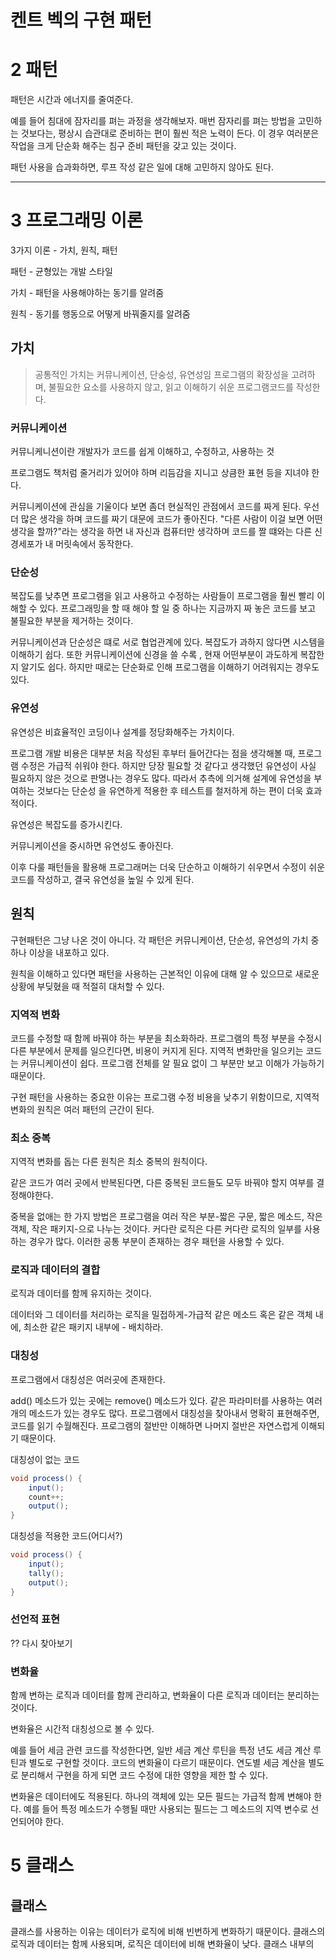 # 켄트 벡의 구현 패턴

# 2 패턴

패턴은 시간과 에너지를 줄여준다. 

예를 들어 침대에 잠자리를 펴는 과정을 생각해보자. 매번 잠자리를 펴는 방법을 고민하는 것보다는, 평상시 
습관대로 준비하는 편이 훨씬 적은 노력이 든다. 이 경우 여러분은 작업을 크게 단순화 해주는 침구 준비 패턴을 갖고 있는 것이다.

패턴 사용을 습과화하면, 루프 작성 같은 일에 대해 고민하지 않아도 된다.

------

# 3 프로그래밍 이론

3가지 이론  - 가치, 원칙, 패턴

패턴 - 균형있는 개발 스타일

가치 - 패턴을 사용해야하는 동기를 알려줌

원칙 - 동기를 행동으로 어떻게 바꿔줄지를 알려줌


## 가치

>공통적인 가치는 커뮤니케이션, 단숭성, 유연성임
프로그램의 확장성을 고려하며, 불필요한 요소를 사용하지 않고, 읽고 이해하기 쉬운 프로그램코드를 작성한다.

### 커뮤니케이션

커뮤니케니션이란 개발자가 코드를 쉽게 이해하고, 수정하고, 사용하는 것

프로그램도 책처럼 줄거리가 있어야 하며 리듬감을 지니고 상큼한 표현 등을 지녀야 한다.

커뮤니케이션에 관심을 기울이다 보면 좀더 현실적인 관점에서 코드를 짜게 된다. 우선 더 많은 생각을 하며 코드를 짜기 대문에 코드가 좋아진다. 
"다른 사람이 이걸 보면 어떤 생각을 할까?"라는 생각을 하면 내 자신과 컴퓨터만 생각하며 코드를 짤 떄와는 다른 신경세포가 내 머릿속에서 동작한다.

### 단순성

복잡도를 낮추면 프로그램을 읽고 사용하고 수정하는 사람들이 프로그램을 훨씬 빨리 이해할 수 있다.
프로그래밍을 할 때 해야 할 일 중 하나는 지금까지 짜 놓은 코드를 보고 불필요한 부분을 제거하는 것이다.

커뮤니케이션과 단순성은 떄로 서로 협업관계에 있다. 복잡도가 과하지 않다면 시스템을 이해하기 쉽다. 또한 커뮤니케이션에 신경을 쓸 수록
, 현재 어떤부분이 과도하게 복잡한지 알기도 쉽다. 하지만 때로는 단순화로 인해 프로그램을 이해하기 어려워지는 경우도 있다.

### 유연성

유연성은 비효율적인 코딩이나 설계를 정당화해주는 가치이다.

프로그램 개발 비용은 대부분 처음 작성된 후부터 들어간다는 점을 생각해볼 때, 프로그램 수정은 가급적 쉬워야 한다. 하지만 당장 필요할
것 같다고 생각했던 유연성이 사실 필요하지 않은 것으로 판명나는 경우도 많다. 따라서 추측에 의거해 설계에 유연성을 부여하는 것보다는 단순성
을 유연하게 적용한 후 테스트를 철저하게 하는 편이 더욱 효과적이다.

유연성은 복잡도를 증가시킨다.

커뮤니케이션을 중시하면 유연성도 좋아진다.

이후 다룰 패턴들을 활용해 프로그래머는 더욱 단순하고 이해하기 쉬우면서 수정이 쉬운 코드를 작성하고, 결국 유연성을 높일 수 있게 된다.

## 원칙

구현패턴은 그냥 나온 것이 아니다. 각 패턴은 커뮤니케이션, 단순성, 유연성의 가치 중 하나 이상을 내포하고 있다.

원칙을 이해하고 있다면 패턴을 사용하는 근본적인 이유에 대해 알 수 있으므로 새로운 상황에 부딪혔을 때 적절히 대처할 수 있다.

### 지역적 변화

코드를 수정할 때 함께 바꿔야 하는 부분을 최소화하라. 프로그램의 특정 부분을 수정시 다른 부분에서 문제를 일으킨다면, 비용이 커지게 된다.
지역적 변화만을 일으키는 코드는 커뮤니케이션이 쉽다. 프로그램 전체를 알 필요 없이 그 부분만 보고 이해가 가능하기 때문이다.

구현 패턴을 사용하는 중요한 이유는 프로그램 수정 비용을 낮추기 위함이므로, 지역적 변화의 원칙은 여러 패턴의 근간이 된다.

### 최소 중복

지역적 변화를 돕는 다른 원칙은 최소 중복의 원칙이다.

같은 코드가 여러 곳에서 반복된다면, 다른 중복된 코드들도 모두 바꿔야 할지 여부를 결정해야한다.

중복을 없애는 한 가지 방법은 프로그램을 여러 작은 부분-짧은 구문, 짧은 메소드, 작은 객체, 작은 패키지-으로 나누는 것이다.
커다란 로직은 다른 커다란 로직의 일부를 사용하는 경우가 많다. 이러한 공통 부분이 존재하는 경우 패턴을 사용할 수 있다.

### 로직과 데이터의 결합

로직과 데이터를 함께 유지하는 것이다.

데이터와 그 데이터를 처리하는 로직을 밀접하게-가급적 같은 메소드 혹은 같은 객체 내에, 최소한 같은 패키지 내부에 - 배치하라.

### 대칭성

프로그램에서 대칭성은 여러곳에 존재한다.

add() 메소드가 있는 곳에는 remove() 메소드가 있다. 같은 파라미터를 사용하는 여러 개의 메소드가 있는 경우도 많다. 프로그램에서 대칭성을
찾아내서 명확히 표현해주면, 코드를 읽기 수월해진다. 프로그램의 절반만 이해하면 나머지 절반은 자연스럽게 이해되기 때문이다.

대칭성이 없는 코드

```java
void process() {
    input();
    count++;
    output();
}
```

대칭성을 적용한 코드(어디서?)

```java
void process() {
    input();
    tally();
    output();
}
```

### 선언적 표현

?? 다시 찾아보기


### 변화율

함께 변하는 로직과 데이터를 함께 관리하고, 변화율이 다른 로직과 데이터는 분리하는 것이다.

변화율은 시간적 대칭성으로 볼 수 있다.

예를 들어 세금 관련 코드를 작성한다면, 일반 세금 계산 루틴을 특정 년도 세금 계산 루틴과 별도로 구현할 것이다. 코드의 변화율이 다르기 때문이다.
연도별 세금 계산을 별도로 분리해서 구현을 하게 되면 코드 수정에 대한 영향을 제한 할 수 있다.

변화율은 데이터에도 적용된다. 하나의 객체에 있는 모든 필드는 가급적 함께 변해야 한다. 예를 들어 특정 메소드가 수행될 때만 사용되는
필드는 그 메소드의 지역 변수로 선언되어야 한다.

# 5 클래스

## 클래스

클래스를 사용하는 이유는 데이터가 로직에 비해 빈번하게 변화하기 때문이다. 클래스의 로직과 데이터는 함께 사용되며, 로직은 데이터에 비해 변화율이 낮다.
 클래스 내부의 